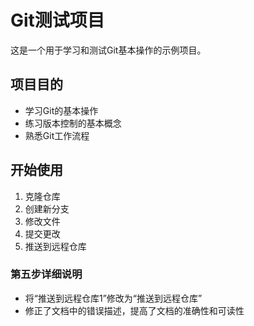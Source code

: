 # Git测试项目

这是一个用于学习和测试Git基本操作的示例项目。

## 项目目的

- 学习Git的基本操作
- 练习版本控制的基本概念
- 熟悉Git工作流程

## 开始使用

1. 克隆仓库
2. 创建新分支
3. 修改文件
4. 提交更改
5. 推送到远程仓库

### 第五步详细说明

- 将“推送到远程仓库1”修改为“推送到远程仓库”
- 修正了文档中的错误描述，提高了文档的准确性和可读性
